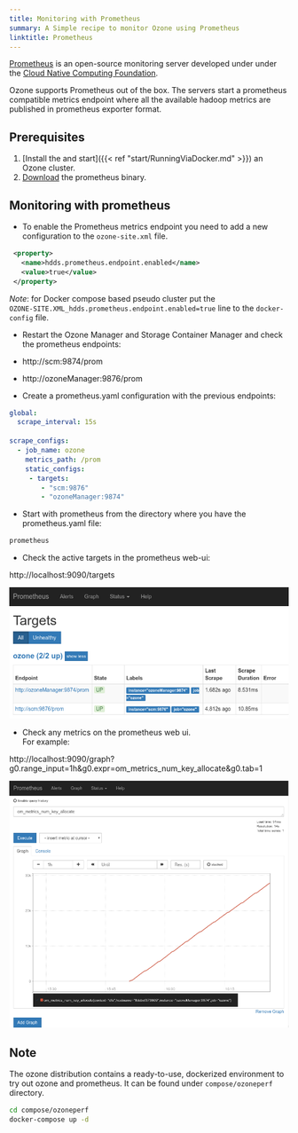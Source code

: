 ```yaml
---
title: Monitoring with Prometheus
summary: A Simple recipe to monitor Ozone using Prometheus
linktitle: Prometheus
---
```

<!---
  Licensed to the Apache Software Foundation (ASF) under one or more
  contributor license agreements.  See the NOTICE file distributed with
  this work for additional information regarding copyright ownership.
  The ASF licenses this file to You under the Apache License, Version 2.0
  (the "License"); you may not use this file except in compliance with
  the License.  You may obtain a copy of the License at

      http://www.apache.org/licenses/LICENSE-2.0

  Unless required by applicable law or agreed to in writing, software
  distributed under the License is distributed on an "AS IS" BASIS,
  WITHOUT WARRANTIES OR CONDITIONS OF ANY KIND, either express or implied.
  See the License for the specific language governing permissions and
  limitations under the License.
-->

[Prometheus](https://prometheus.io/) is an open-source monitoring server developed under under the [Cloud Native Computing Foundation](https://www.cncf.io/).

Ozone supports Prometheus out of the box. The servers start a prometheus
compatible metrics endpoint where all the available hadoop metrics are published in prometheus exporter format.

## Prerequisites

 1. [Install the and start]({{< ref "start/RunningViaDocker.md" >}}) an Ozone cluster.
 2. [Download](https://prometheus.io/download/#prometheus) the prometheus binary.

## Monitoring with prometheus

* To enable the Prometheus metrics endpoint you need to add a new configuration to the `ozone-site.xml` file.

 ```xml
  <property>
    <name>hdds.prometheus.endpoint.enabled</name>
    <value>true</value>
  </property>
```

_Note_: for Docker compose based pseudo cluster put the \
`OZONE-SITE.XML_hdds.prometheus.endpoint.enabled=true` line to the `docker-config` file.

* Restart the Ozone Manager and Storage Container Manager and check the prometheus endpoints:

 * http://scm:9874/prom

 * http://ozoneManager:9876/prom

* Create a prometheus.yaml configuration with the previous endpoints:

```yaml
global:
  scrape_interval: 15s

scrape_configs:
  - job_name: ozone
    metrics_path: /prom
    static_configs:
     - targets:
        - "scm:9876"
        - "ozoneManager:9874"
```

* Start with prometheus from the directory where you have the prometheus.yaml file:

```bash
prometheus
```

* Check the active targets in the prometheus web-ui:

http://localhost:9090/targets

![Prometheus target page example](prometheus.png)


* Check any metrics on the prometheus web ui.\
For example:

http://localhost:9090/graph?g0.range_input=1h&g0.expr=om_metrics_num_key_allocate&g0.tab=1

![Prometheus metrics page example](prometheus-key-allocate.png)

## Note

The ozone distribution contains a ready-to-use, dockerized environment to try out ozone and prometheus. It can be found under `compose/ozoneperf` directory.

```bash
cd compose/ozoneperf
docker-compose up -d
```